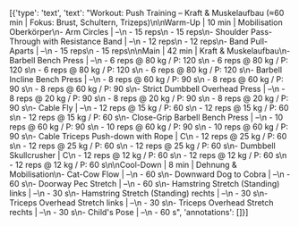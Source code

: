 [{'type': 'text', 'text': "Workout: Push Training – Kraft & Muskelaufbau (≈60 min | Fokus: Brust, Schultern, Trizeps)\n\nWarm-Up | 10 min | Mobilisation Oberkörper\n- Arm Circles | –\n    - 15 reps\n    - 15 reps\n- Shoulder Pass-Through with Resistance Band | –\n    - 12 reps\n    - 12 reps\n- Band Pull-Aparts | –\n    - 15 reps\n    - 15 reps\n\nMain | 42 min | Kraft & Muskelaufbau\n- Barbell Bench Press | –\n    - 6 reps @ 80 kg / P: 120 s\n    - 6 reps @ 80 kg / P: 120 s\n    - 6 reps @ 80 kg / P: 120 s\n    - 6 reps @ 80 kg / P: 120 s\n- Barbell Incline Bench Press | –\n    - 8 reps @ 60 kg / P: 90 s\n    - 8 reps @ 60 kg / P: 90 s\n    - 8 reps @ 60 kg / P: 90 s\n- Strict Dumbbell Overhead Press | –\n    - 8 reps @ 20 kg / P: 90 s\n    - 8 reps @ 20 kg / P: 90 s\n    - 8 reps @ 20 kg / P: 90 s\n- Cable Fly | –\n    - 12 reps @ 15 kg / P: 60 s\n    - 12 reps @ 15 kg / P: 60 s\n    - 12 reps @ 15 kg / P: 60 s\n- Close-Grip Barbell Bench Press | –\n    - 10 reps @ 60 kg / P: 90 s\n    - 10 reps @ 60 kg / P: 90 s\n    - 10 reps @ 60 kg / P: 90 s\n- Cable Triceps Push-down with Rope | C\n    - 12 reps @ 25 kg / P: 60 s\n    - 12 reps @ 25 kg / P: 60 s\n    - 12 reps @ 25 kg / P: 60 s\n- Dumbbell Skullcrusher | C\n    - 12 reps @ 12 kg / P: 60 s\n    - 12 reps @ 12 kg / P: 60 s\n    - 12 reps @ 12 kg / P: 60 s\n\nCool-Down | 8 min | Dehnung & Mobilisation\n- Cat-Cow Flow | –\n    - 60 s\n- Downward Dog to Cobra | –\n    - 60 s\n- Doorway Pec Stretch | –\n    - 60 s\n- Hamstring Stretch (Standing) links | –\n    - 30 s\n- Hamstring Stretch (Standing) rechts | –\n    - 30 s\n- Triceps Overhead Stretch links | –\n    - 30 s\n- Triceps Overhead Stretch rechts | –\n    - 30 s\n- Child's Pose | –\n    - 60 s", 'annotations': []}]